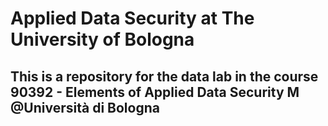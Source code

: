 # Applied Data Security at The University of Bologna

## This is a repository for the data lab in the course 90392 - Elements of Applied Data Security M @Università di Bologna
